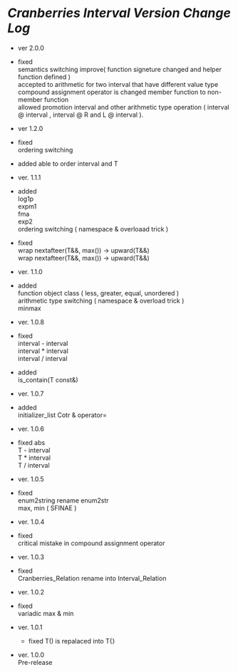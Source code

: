 *Cranberries Interval Version Change Log*  
========================================
- ver 2.0.0  
 - fixed  
semantics switching improve( function signeture changed and helper function defined )  
accepted to arithmetic for two interval that have different value type  
compound assignment operator is changed member function to non-member function  
allowed promotion interval and other arithmetic type operation ( interval<L> @ interval<R> , interval<L> @ R and L @ interval<R> ).  
- ver 1.2.0
 - fixed  
ordering switching  
 - added
able to order interval<T> and T
- ver. 1.1.1
 - added  
log1p  
expm1  
fma  
exp2  
ordering switching ( namespace & overloaad trick )  
 - fixed  
wrap nextafteer(T&&, max<T>()) -> upward(T&&)  
wrap nextafteer(T&&, max<T>()) -> upward(T&&)  

- ver. 1.1.0
 - added  
function object class ( less, greater, equal, unordered )  
arithmetic type switching ( namespace & overload trick )  
minmax  

- ver. 1.0.8  
 - fixed  
interval<T> - interval<T>  
interval<T> * interval<T>  
interval<T> / interval<T>  
 - added  
is_contain(T const&)  

- ver. 1.0.7  
 - added  
initializer_list Cotr & operator=  

- ver. 1.0.6  
 - fixed
abs  
T - interval<T>  
T * interval<T>  
T / interval<T> 

- ver. 1.0.5  
 - fixed  
enum2string rename enum2str  
max, min ( SFINAE )  

- ver. 1.0.4  
 - fixed  
critical mistake in compound assignment operator  

- ver. 1.0.3  
 - fixed  
Cranberries_Relation rename into Interval_Relation

- ver. 1.0.2  
 - fixed  
variadic max & min  
- ver. 1.0.1  
  - fixed
T() is repalaced into T{}  

- ver. 1.0.0  
Pre-release
